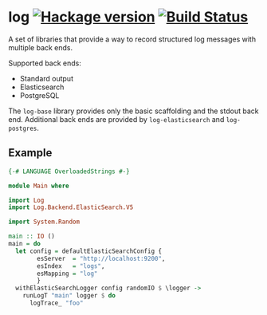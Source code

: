 # log [![Hackage version](https://img.shields.io/hackage/v/log.svg?label=Hackage)](https://hackage.haskell.org/package/log) [![Build Status](https://secure.travis-ci.org/scrive/log.svg?branch=master)](http://travis-ci.org/scrive/log)

A set of libraries that provide a way to record structured log
messages with multiple back ends.

Supported back ends:

* Standard output
* Elasticsearch
* PostgreSQL

The `log-base` library provides only the basic scaffolding and the
stdout back end. Additional back ends are provided by
`log-elasticsearch` and `log-postgres`.

## Example

```haskell
{-# LANGUAGE OverloadedStrings #-}

module Main where

import Log
import Log.Backend.ElasticSearch.V5

import System.Random

main :: IO ()
main = do
  let config = defaultElasticSearchConfig {
        esServer  = "http://localhost:9200",
        esIndex   = "logs",
        esMapping = "log"
        }
  withElasticSearchLogger config randomIO $ \logger ->
    runLogT "main" logger $ do
      logTrace_ "foo"
```
